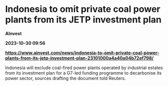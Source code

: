 # Indonesia to omit private coal power plants from its JETP investment plan
**AInvest**

**2023-10-30 09:56**

**https://www.ainvest.com/news/indonesia-to-omit-private-coal-power-plants-from-its-jetp-investment-plan-23101000a4a40a04b72ef798/**

Indonesia will exclude coal-fired power plants operated by industrial estates from its investment plan for a G7-led funding programme to decarbonise its power sector, sources drafting the document told Reuters.